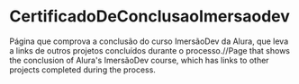 # CertificadoDeConclusaoImersaodev
Página que comprova a conclusão do curso ImersãoDev da Alura, que leva a links de outros projetos concluídos durante o processo.//Page that shows the conclusion of Alura's ImersãoDev course, which has links to other projects completed during the process.
